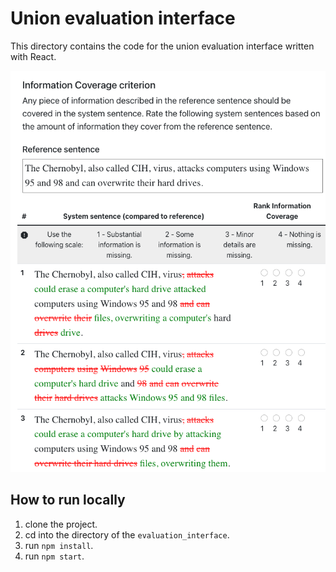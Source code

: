 # Union evaluation interface

This directory contains the code for the union evaluation interface written with React.

![Evaluation Interface Image](https://github.com/eranhirs/sentence_union_generation/raw/main/evaluation_interface/screenshots/eval_interface_coverage.png)


## How to run locally
1. clone the project. 
2. cd into the directory of the `evaluation_interface`.
3. run `npm install`.
4. run `npm start`.
